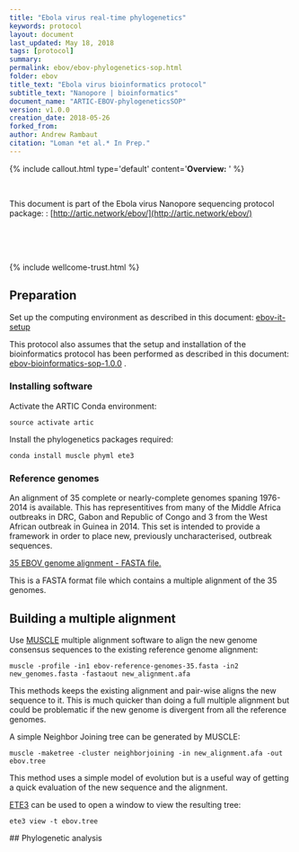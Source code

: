 ```yaml
---
title: "Ebola virus real-time phylogenetics"
keywords: protocol
layout: document
last_updated: May 18, 2018
tags: [protocol]
summary:
permalink: ebov/ebov-phylogenetics-sop.html
folder: ebov
title_text: "Ebola virus bioinformatics protocol"
subtitle_text: "Nanopore | bioinformatics"
document_name: "ARTIC-EBOV-phylogeneticsSOP"
version: v1.0.0
creation_date: 2018-05-26
forked_from: 
author: Andrew Rambaut
citation: "Loman *et al.* In Prep."
---
```


{% include callout.html
type='default'
content='**Overview:** '
%}

<br />

This document is part of the Ebola virus Nanopore sequencing protocol package:
: [http://artic.network/ebov/](http://artic.network/ebov/)

<br /><br /><br />

{% include wellcome-trust.html %}

<div class="pagebreak"> </div>

## Preparation

Set up the computing environment as described in this document: [ebov-it-setup](ebov-it-setup.html)

This protocol also assumes that the setup and installation of the bioinformatics protocol has been performed as described in this document: [ebov-bioinformatics-sop-1.0.0](ebov-bioinformatics-sop.html) .

### Installing software

Activate the ARTIC Conda environment:

```
source activate artic
```

Install the phylogenetics packages required:

```
conda install muscle phyml ete3
```

### Reference genomes

An alignment of 35 complete or nearly-complete genomes spaning 1976-2014 is available. This has representitives from many of the Middle Africa outbreaks in DRC, Gabon and Republic of Congo and 3 from the West African outbreak in Guinea in 2014. This set is intended to provide a framework in order to place new, previously uncharacterised, outbreak sequences.

[35 EBOV genome alignment - FASTA file.](https://github.com/artic-network/ebov/blob/master/reference_genomes/ebov-reference-genomes-35.fasta)

This is a FASTA format file which contains a multiple alignment of the 35 genomes. 

## Building a multiple alignment

<!--
Merge the EBOV genome reference sequence file with the new consensus sequence:

```
cat new_consensus.fasta ebov-reference-genomes-35.fasta > unaligned.fasta
```

Use [MUSCLE](http://www.drive5.com/muscle/) multiple alignment software to align the genomes:

```
muscle -in unaligned.fasta -fastaout aligned.afa -htmlout aligned.html
```

> **Note:** With many sequences this step may become quite slow. There are faster, more approximate ways of doing this - i.e., using MUSCLE's feature for adding a sequence to an existing alignment.
-->

Use [MUSCLE](http://www.drive5.com/muscle/) multiple alignment software to align the new genome consensus sequences to the existing reference genome alignment:

```
muscle -profile -in1 ebov-reference-genomes-35.fasta -in2 new_genomes.fasta -fastaout new_alignment.afa
```

This methods keeps the existing alignment and pair-wise aligns the new sequence to it. This is much quicker than doing a full multiple alignment but could be problematic if the new genome is divergent from all the reference genomes.  

A simple Neighbor Joining tree can be generated by MUSCLE:

```
muscle -maketree -cluster neighborjoining -in new_alignment.afa -out ebov.tree 
```

This method uses a simple model of evolution but is a useful way of getting a quick evaluation of the new sequence and the alignment.

[ETE3](http://etetoolkit.org/documentation/tools/) can be used to open a window to view the resulting tree:

```
ete3 view -t ebov.tree
```



<div class="pagebreak"> </div>
## Phylogenetic analysis

